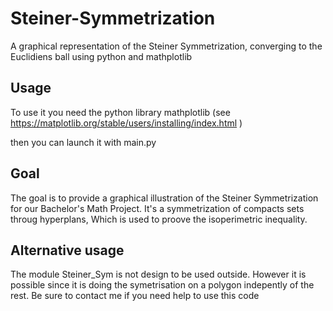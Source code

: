 # Steiner-Symmetrization
A graphical representation of the Steiner Symmetrization, converging to the Euclidiens ball
using python and mathplotlib


## Usage
To use it you need the python library mathplotlib (see https://matplotlib.org/stable/users/installing/index.html )

then you can launch it with main.py

## Goal

The goal is to provide a graphical illustration of the Steiner Symmetrization for our Bachelor's Math Project.
It's a symmetrization of compacts sets throug hyperplans, Which is used to proove the isoperimetric inequality.

## Alternative usage
The module Steiner_Sym is not design to be used outside. 
However it is possible since it is doing the symetrisation on a polygon indepently of the rest.
Be sure to contact me if you need help to use this code